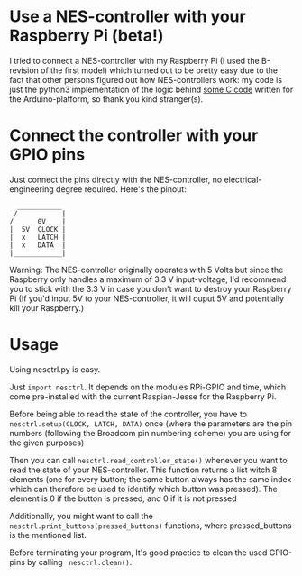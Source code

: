 # Use a NES-controller with your Raspberry Pi (beta!)
I tried to connect a NES-controller with my Raspberry Pi (I used the B-revision of the first model) which turned out to be pretty easy due to the fact that other persons figured out how NES-controllers work: my code is just the python3 implementation of the logic behind [some C code](http://forum.arduino.cc/index.php?topic=8481.0) written for the Arduino-platform, so thank you kind stranger(s). 


# Connect the controller with your GPIO pins
Just connect the pins directly with the NES-controller, no electrical-engineering degree required.
Here's the pinout:
``` 
  ___________ 
 /           |
/      0V    |
|  5V  CLOCK |
|  x   LATCH |
|  x   DATA  |
|____________|
```
Warning: The NES-controller originally operates with 5 Volts but since the Raspberry only handles a maximum of 3.3 V input-voltage, I'd recommend you to stick with the 3.3 V in case you don't want to destroy your Raspberry Pi (If you'd input 5V to your NES-controller, it will ouput 5V and potentially kill your Raspberry.)

# Usage
Using nesctrl.py is easy. 

Just ```import nesctrl```. It depends on the modules RPi-GPIO and time, which come pre-installed with the current Raspian-Jesse for the Raspberry Pi.

Before being able to read the state of the controller, you have to  ``` nesctrl.setup(CLOCK, LATCH, DATA) ``` once (where the parameters are the pin numbers (following the Broadcom pin numbering scheme) you are using for the  given purposes) 

Then you can call ```nesctrl.read_controller_state()``` whenever you want to read the state of your NES-controller. This function returns a list witch 8 elements (one for every button; the same button always has the same index which can therefore be used to identify which button was pressed). The element is 0 if the button is pressed, and 0 if it is not pressed 

Additionally, you might want to call the ``` nesctrl.print_buttons(pressed_buttons)``` functions, where pressed_buttons is the mentioned list.

Before terminating your program, It's good practice to clean the used GPIO-pins by calling ``` nesctrl.clean()```.


